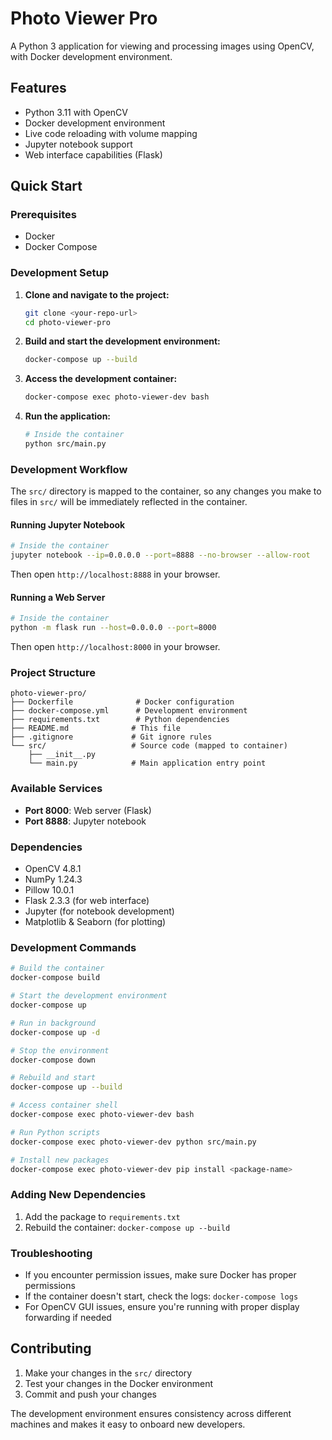 # Photo Viewer Pro

A Python 3 application for viewing and processing images using OpenCV, with Docker development environment.

## Features

- Python 3.11 with OpenCV
- Docker development environment
- Live code reloading with volume mapping
- Jupyter notebook support
- Web interface capabilities (Flask)

## Quick Start

### Prerequisites

- Docker
- Docker Compose

### Development Setup

1. **Clone and navigate to the project:**
   ```bash
   git clone <your-repo-url>
   cd photo-viewer-pro
   ```

2. **Build and start the development environment:**
   ```bash
   docker-compose up --build
   ```

3. **Access the development container:**
   ```bash
   docker-compose exec photo-viewer-dev bash
   ```

4. **Run the application:**
   ```bash
   # Inside the container
   python src/main.py
   ```

### Development Workflow

The `src/` directory is mapped to the container, so any changes you make to files in `src/` will be immediately reflected in the container.

#### Running Jupyter Notebook

```bash
# Inside the container
jupyter notebook --ip=0.0.0.0 --port=8888 --no-browser --allow-root
```

Then open `http://localhost:8888` in your browser.

#### Running a Web Server

```bash
# Inside the container
python -m flask run --host=0.0.0.0 --port=8000
```

Then open `http://localhost:8000` in your browser.

### Project Structure

```
photo-viewer-pro/
├── Dockerfile              # Docker configuration
├── docker-compose.yml      # Development environment
├── requirements.txt        # Python dependencies
├── README.md              # This file
├── .gitignore             # Git ignore rules
└── src/                   # Source code (mapped to container)
    ├── __init__.py
    └── main.py            # Main application entry point
```

### Available Services

- **Port 8000**: Web server (Flask)
- **Port 8888**: Jupyter notebook

### Dependencies

- OpenCV 4.8.1
- NumPy 1.24.3
- Pillow 10.0.1
- Flask 2.3.3 (for web interface)
- Jupyter (for notebook development)
- Matplotlib & Seaborn (for plotting)

### Development Commands

```bash
# Build the container
docker-compose build

# Start the development environment
docker-compose up

# Run in background
docker-compose up -d

# Stop the environment
docker-compose down

# Rebuild and start
docker-compose up --build

# Access container shell
docker-compose exec photo-viewer-dev bash

# Run Python scripts
docker-compose exec photo-viewer-dev python src/main.py

# Install new packages
docker-compose exec photo-viewer-dev pip install <package-name>
```

### Adding New Dependencies

1. Add the package to `requirements.txt`
2. Rebuild the container: `docker-compose up --build`

### Troubleshooting

- If you encounter permission issues, make sure Docker has proper permissions
- If the container doesn't start, check the logs: `docker-compose logs`
- For OpenCV GUI issues, ensure you're running with proper display forwarding if needed

## Contributing

1. Make your changes in the `src/` directory
2. Test your changes in the Docker environment
3. Commit and push your changes

The development environment ensures consistency across different machines and makes it easy to onboard new developers.
